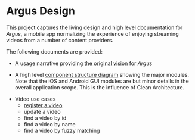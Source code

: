 # Argus Design

This project captures the living design and high level documentation for *Argus*, a mobile app normalizing the experience of enjoying streaming videos from a number of content providers.

The following documents are provided:

+ A usage narrative providing [the original vision](vision.org) for *Argus*

+ A high level [component structure diagram](structure.md) showing the major modules. Note that the iOS and Android GUI modules are but minor details in the overall application scope. This is the influence of Clean Architecture.

* Video use cases
   * [register a video](https://github.com/pajato/ArgusDesign/blob/master/UseCases/video.org#use-case-register-a-video-of-interest)
   * update a video
   * find a video by id
   * find a video by name
   * find a video by fuzzy matching

